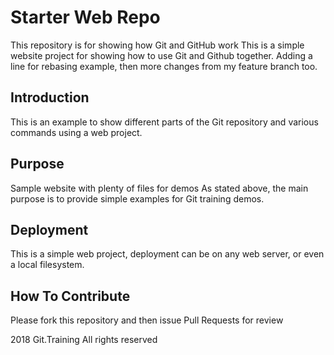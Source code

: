 # Starter Web Repo

This repository is for showing how Git and GitHub work
This is a simple website project for showing how to use Git and Github together.
Adding a line for rebasing example, then more changes from my feature branch too.

## Introduction
This is an example to show different parts of the Git repository and various commands using a web project.

## Purpose

Sample website with plenty of files for demos
As stated above, the main purpose is to provide simple examples for Git training demos.

## Deployment 
This is a simple web project, deployment can be on any web server, or even a local filesystem.

## How To Contribute

Please fork this repository and then issue Pull Requests for review

2018 Git.Training All rights reserved